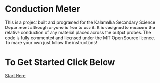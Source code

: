 # Conduction Meter

This is a project built and programed for the Kalamalka Secondary Science Department although anyone is free to use it. It is designed to measure the relative conduction of any material placed across the output probes. The code is fully commented and licensed under the MIT Open Source licence. To make your own just follow the instructions!


# To Get Started Click Below

[Start Here](../../wiki)


